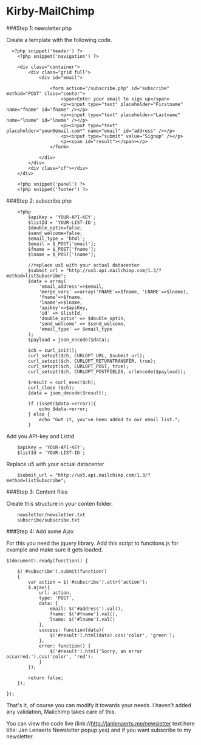Kirby-MailChimp
===============
###Step 1: newsletter.php

Create a template with the following code. 

      <?php snippet('header') ?>
    	<?php snippet('navigation') ?>
    
    	<div class="container">
    		<div class="grid full">
    			<div id="email">
    				
    				<form action="/subscribe.php" id="subscribe" method="POST" class="center">
    					<span>Enter your email to sign up</span>
    					<p><input type="text" placeholder="Firstname" name="fname" id="fname" /></p>
    					<p><input type="text" placeholder="Lastname" name="lname" id="lname" /></p>
    					<p><input type="text" placeholder="your@email.com*" name="email" id="address" /></p>
    					<p><input type="submit" value="Signup" /></p>
    					<p><span id="result"></span></p>
    				</form>
    				
    			</div>
    		</div>
    		<div class="cf"></div>
    	</div>
    
    	<?php snippet('panel') ?>
    	<?php snippet('footer') ?>

###Step 2: subscribe.php

      	<?php
      	    $apiKey = 'YOUR-API-KEY';
      	    $listId = 'YOUR-LIST-ID';
      	    $double_optin=false;
      	    $send_welcome=false;
      	    $email_type = 'html';
      	    $email = $_POST['email'];
      	    $fname = $_POST['fname'];
      	    $lname = $_POST['lname'];
      
      	    //replace us5 with your actual datacenter
      	    $submit_url = "http://us5.api.mailchimp.com/1.3/?method=listSubscribe";
      	    $data = array(
      	        'email_address'=>$email,
      	        'merge_vars' =>array('FNAME'=>$fname, 'LNAME'=>$lname), 
      	        'fname'=>$fname,
      	        'lname'=>$lname,
      	        'apikey'=>$apiKey,
      	        'id' => $listId,
      	        'double_optin' => $double_optin,
      	        'send_welcome' => $send_welcome,
      	        'email_type' => $email_type
      	    );
      	    $payload = json_encode($data);
      	     
      	    $ch = curl_init();
      	    curl_setopt($ch, CURLOPT_URL, $submit_url);
      	    curl_setopt($ch, CURLOPT_RETURNTRANSFER, true);
      	    curl_setopt($ch, CURLOPT_POST, true);
      	    curl_setopt($ch, CURLOPT_POSTFIELDS, urlencode($payload));
      	     
      	    $result = curl_exec($ch);
      	    curl_close ($ch);
      	    $data = json_decode($result);
      
      	    if (isset($data->error)){
      	        echo $data->error;
      	    } else {
      	        echo "Got it, you've been added to our email list.";
      	    }

Add you API-key and Listid

		$apiKey = 'YOUR-API-KEY';
	    $listId = 'YOUR-LIST-ID';

Replace u5 with your actual datacenter

	    $submit_url = "http://us5.api.mailchimp.com/1.3/?method=listSubscribe";

###Step 3: Content files

Create this structure in your conten folder:

		newsletter/newsletter.txt
		subscribe/subscribe.txt

###Step 4: Add some Ajax

For this you need the jquery library. Add this script to functions.js for example and make sure it gets loaded.

	$(document).ready(function() {

		$('#subscribe').submit(function()
		{
			var action = $('#subscribe').attr('action');
			$.ajax({
				url: action,
				type: 'POST',
				data: {
					email: $('#address').val(),
					fname: $('#fname').val(),
					lname: $('#lname').val()
				},
				success: function(data){
					$('#result').html(data).css('color', 'green');
				},
				error: function() {
					$('#result').html('Sorry, an error occurred.').css('color', 'red');
				}
			});	

			return false;						
		});

	});

That's it, of course you can modify it towards your needs. I haven't added any validation, Mailchimp takes care of this. 

You can view the code live (link://http://janlenaerts.me/newsletter text:here title: Jan Lenaerts Newsletter popup:yes) and if you want subscribe to my newsletter.
